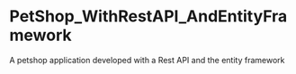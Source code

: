 # PetShop_WithRestAPI_AndEntityFramework
 A petshop application developed with a Rest API and the entity framework
